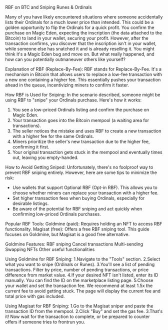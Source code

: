 RBF on BTC and Sniping Runes & Ordinals

Many of you have likely encountered situations where someone accidentally lists their Ordinals for a much lower price than intended. This could be a golden opportunity to flip the Ordinals for a quick profit. You confirm the purchase on Magic Eden, expecting the inscription (the data attached to the Bitcoin) to land in your wallet, securing your profit.
However, after the transaction confirms, you discover that the inscription isn't in your wallet, while someone else has snatched it and is already reselling it. You might think it's a Magic Eden bug and move on. But what really happened, and how can you potentially outmaneuver others like yourself?

Explanation of RBF (Replace-By-Fee):
RBF stands for Replace-By-Fee. It's a mechanism in Bitcoin that allows users to replace a low-fee transaction with a new one containing a higher fee. This essentially pushes your transaction ahead in the queue, incentivizing miners to confirm it faster.

How RBF is Used for Sniping:
In the scenario described, someone might be using RBF to "snipe" your Ordinals purchase. Here's how it works:
1. You see a low-priced Ordinals listing and confirm the purchase on Magic Eden.
2. Your transaction goes into the Bitcoin mempool (a waiting area for transactions).
3. The seller notices the mistake and uses RBF to create a new transaction with a higher fee for the same Ordinals.
4. Miners prioritize the seller's new transaction due to the higher fee, confirming it first.
5. Your original transaction gets stuck in the mempool and eventually times out, leaving you empty-handed.

How to Avoid Getting Sniped:
Unfortunately, there's no foolproof way to prevent RBF sniping entirely. However, here are some tips to minimize the risk:

- Use wallets that support Optional RBF (Opt-in RBF). This allows you to choose whether miners can replace your transaction with a higher fee.
- Set higher transaction fees when buying Ordinals, especially for desirable listings.
- Be aware of the potential for RBF sniping and act quickly when confirming low-priced Ordinals purchases.

Popular RBF Tools:
  Goldmine (paid): Requires holding an NFT to access RBF functionality.
  Magisat (free): Offers a free RBF sniping tool.
  This guide focuses on Goldmine, but Magisat is a good free alternative.

Goldmine Features:
  RBF sniping
  Cancel transactions
  Multi-sending
  Swapping NFTs
  Other useful functionalities

Using Goldmine for RBF Sniping:
1.Navigate to the "Tools" section.
2.Select what you want to snipe (Ordinals or Runes). 
3.You'll see a list of pending transactions. Filter by price, number of pending transactions, or price difference from market value. 
4.If your desired NFT isn't listed, enter its ID manually. You can find the ID on the marketplace listing page.
5.Choose your wallet and set the transaction fee. We recommend at least 1.5x the current fee to avoid getting stuck. The page will display the current fee and total price with gas included.

Using Magisat for RBF Sniping:
1.Go to the Magisat sniper and paste the transaction ID from the mempool.
2.Click "Buy" and set the gas fee. 
3.That's it! Now wait for the transaction to complete, or be prepared to counter offers if someone tries to frontrun you.

